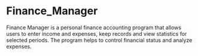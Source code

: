 # Finance_Manager
Finance Manager is a personal finance accounting program that allows users to enter income and expenses, keep records and view statistics for selected periods. The program helps to control financial status and analyze expenses.
